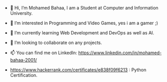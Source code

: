 - 👋 Hi, I’m Mohamed Bahaa, I am a Student at Computer and Information University.
- 👀 I’m interested in Programming and Video Games, yes i am a gamer ;) 
- 🌱 I’m currently learning Web Development and DevOps as well as AI.
- 💞️ I’m looking to collaborate on any  projects.
- 📫 You can find me on LinkedIn: https://www.linkedin.com/in/mohamed-bahaa-2001/

- https://www.hackerrank.com/certificates/e838f09f6213 : Python Certification.
<!---
mohamedbahaa2001/mohamedbahaa2001 is a ✨ special ✨ repository because its `README.md` (this file) appears on your GitHub profile.
You can click the Preview link to take a look at your changes.
--->
